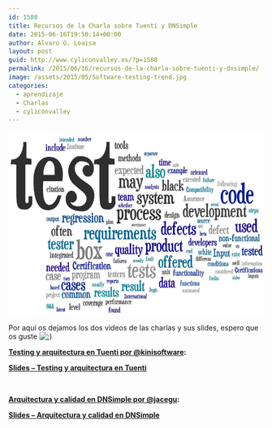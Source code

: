 ```yaml
---
id: 1580
title: Recursos de la Charla sobre Tuenti y DNSimple
date: 2015-06-16T19:50:14+00:00
author: Alvaro G. Loaisa
layout: post
guid: http://www.cyliconvalley.es/?p=1580
permalink: /2015/06/16/recursos-de-la-charla-sobre-tuenti-y-dnsimple/
image: /assets/2015/05/Software-testing-trend.jpg
categories:
  - aprendizaje
  - Charlas
  - cyliconvalley
---
```

<p style="text-align: center;">
  <a href="/assets/2015/05/Software-testing-trend.jpg"><img class="aligncenter wp-image-1555" src="/assets/2015/05/Software-testing-trend.jpg" alt="Software-testing-trend" width="600" height="362" /></a>
</p>

Por aquí os dejamos los dos videos de las charlas y sus slides, espero que os guste <img src="http://www.cyliconvalley.es/wp-includes/images/smilies/icon_wink.gif" alt=";)" class="wp-smiley" />

**<a class="yt-uix-sessionlink yt-uix-tile-link  spf-link  yt-ui-ellipsis yt-ui-ellipsis-2" dir="ltr" title="Testing y arquitectura en Tuenti por @kinisoftware" href="https://www.youtube.com/watch?v=OpDc6neMIuU" data-sessionlink="feature=c4-feed-u&ei=CGCAVdykMYWycbrDg_AI&ved=CC0Qvxs">Testing y arquitectura en Tuenti por @kinisoftware</a>:**



<a href="https://speakerdeck.com/tuenti/tuenti-3-testing" target="_blank"><strong>Slides &#8211; <strong>Testing y arquitectura en Tuenti</strong></strong></a>

&nbsp;

**<a class="yt-uix-sessionlink yt-uix-tile-link  spf-link  yt-ui-ellipsis yt-ui-ellipsis-2" dir="ltr" title="Arquitectura y calidad en DNSimple por @jacegu" href="https://www.youtube.com/watch?v=_qYZX_YUsYw" data-sessionlink="feature=c4-feed-u&ei=CGCAVdykMYWycbrDg_AI&ved=CCUQvxs">Arquitectura y calidad en DNSimple por @jacegu</a>:**



<a href="https://speakerdeck.com/jacegu/1919" target="_blank"><strong>Slides &#8211; <strong>Arquitectura y calidad en DNSimple</strong></strong></a>